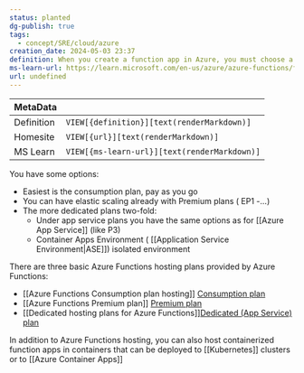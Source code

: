 ```yaml
---
status: planted
dg-publish: true
tags:
  - concept/SRE/cloud/azure
creation_date: 2024-05-03 23:37
definition: When you create a function app in Azure, you must choose a hosting plan for your app.
ms-learn-url: https://learn.microsoft.com/en-us/azure/azure-functions/functions-scale
url: undefined
---
```

| MetaData   |                                              |
| ---------- | -------------------------------------------- |
| Definition | `VIEW[{definition}][text(renderMarkdown)]`   |
| Homesite   | `VIEW[{url}][text(renderMarkdown)]`          |
| MS Learn   | `VIEW[{ms-learn-url}][text(renderMarkdown)]` |


You have some options:
 - Easiest is the consumption plan, pay as you go
 - You can have elastic scaling already with Premium plans ( EP1 -...)
 - The more dedicated plans two-fold:
	 - Under app service plans you have the same options as for [[Azure App Service]] (like P3)
	 - Container Apps Environment ( [[Application Service Environment|ASE]]) isolated environment


There are three basic Azure Functions hosting plans provided by Azure Functions:
- [[Azure Functions Consumption plan hosting]] [Consumption plan](https://learn.microsoft.com/en-us/azure/azure-functions/consumption-plan)
- [[Azure Functions Premium plan]] [Premium plan](https://learn.microsoft.com/en-us/azure/azure-functions/functions-premium-plan)
- [[Dedicated hosting plans for Azure Functions]][Dedicated (App Service) plan](https://learn.microsoft.com/en-us/azure/azure-functions/dedicated-plan)


In addition to Azure Functions hosting, you can also host containerized function apps in containers that can be deployed to [[Kubernetes]] clusters or to [[Azure Container Apps]]
